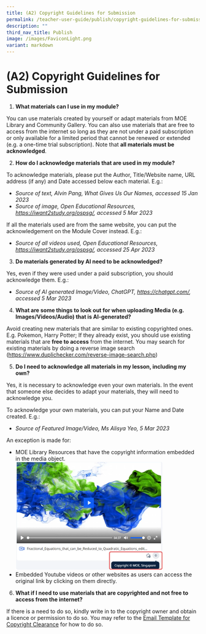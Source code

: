 ```yaml
---
title: (A2) Copyright Guidelines for Submission
permalink: /teacher-user-guide/publish/copyright-guidelines-for-submission/
description: ""
third_nav_title: Publish
image: /images/FaviconLight.png
variant: markdown
---
```

<h1 id="-2-copyright-guidelines-for-submission">(A2) Copyright Guidelines for Submission</h1>
<ol>
<li><strong>What materials can I use in my module?</strong></li>
</ol>
<p>You can use materials created by yourself or adapt materials from MOE Library and Community Gallery. You can also use materials that are free to access from the internet so long as they are not under a paid subscription or only available for a limited period that cannot be renewed or extended (e.g. a one-time trial subscription). Note that <strong>all materials must be acknowledged</strong>.</p>
<ol start="2">
<li><strong>How do I acknowledge materials that are used in my module?</strong></li>
</ol>
<p>To acknowledge materials, please put the Author, Title/Website name, URL address (if any) and Date accessed below each material. E.g.:</p>
<ul>
<li><em>Source of text, Alvin Pang, What Gives Us Our Names, accessed 15 Jan 2023</em></li>
<li><em>Source of image, Open Educational Resources, </em><a href="https://iwant2study.org/ospsg/"><em>https://iwant2study.org/ospsg/</em></a><em>, accessed 5 Mar 2023</em></li>
</ul>
<p>If all the materials used are from the same website, you can put the acknowledgement on the Module Cover instead. E.g.:</p>
<ul>
<li><em>Source of all videos used, Open Educational Resources, </em><a href="https://iwant2study.org/ospsg/"><em>https://iwant2study.org/ospsg/</em></a><em>, accessed 25 Apr 2023</em></li>
</ul>
<ol start="3">
<li><strong>Do materials generated by AI need to be acknowledged?</strong></li>
</ol>
<p>Yes, even if they were used under a paid subscription, you should acknowledge them. E.g.:</p>
<ul>
<li><em>Source of AI generated Image/Video, ChatGPT, </em><a href="https://chatgpt.com/"><em>https://chatgpt.com/</em></a><em>, accessed 5 Mar 2023</em></li>
</ul>
<ol start="4">
<li><strong>What are some things to look out for when uploading Media (e.g. Images/Videos/Audio) that is AI-generated?</strong></li>
</ol>
<p>Avoid creating new materials that are similar to existing copyrighted ones. E.g. Pokemon, Harry Potter; If they already exist, you should use existing materials that are <strong>free to access</strong> from the internet. You may search for existing materials by doing a reverse image search  (<a href="https://www.duplichecker.com/reverse-image-search.php">https://www.duplichecker.com/reverse-image-search.php</a>)</p>
<ol start="5">
<li><strong>Do I need to acknowledge all materials in my lesson, including my own?</strong></li>
</ol>
<p>Yes, it is necessary to acknowledge even your own materials. In the event that someone else decides to adapt your materials, they will need to acknowledge you.</p>
<p>To acknowledge your own materials, you can put your Name and Date created. E.g.:</p>
<ul>
<li><em>Source of Featured Image/Video, Ms Alisya Yeo, 5 Mar 2023</em></li>
</ul>
<p>An exception is made for:</p>
<ul>
<li>MOE Library Resources that have the copyright information embedded in the media object.</li>
<img alt="Copyright Guidelines for Submission" style="width: 80%;" src="/images/2Teacher/P_CG2.png">
<li>Embedded Youtube videos or other websites as users can access the original link by clicking on them directly.</li>
</ul>
<ol start="6">
<li><strong>What if I need to use materials that are copyrighted and not free to access from the internet?</strong></li>
</ol>
<p>If there is a need to do so, kindly write in to the copyright owner and obtain a licence or permission to do so. You may refer to the <a target="_blank" href="/teacher-user-guide/author/copyright-resources/">Email Template for Copyright Clearance</a> for how to do so.</p>
